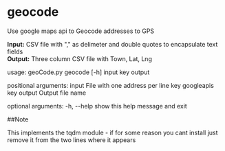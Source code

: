 # geocode

Use google maps api to Geocode addresses to GPS

**Input:** CSV file with "," as delimeter and double quotes to encapsulate text fields<br>
**Output:** Three column CSV file with Town, Lat, Lng

usage: geoCode.py geocode [-h] input key output

positional arguments:
  input       File with one address per line
  key         googleapis key
  output      Output file name

optional arguments:
  -h, --help  show this help message and exit


##Note

This implements the tqdm module - if for some reason you cant install just remove it from the two lines where it appears
